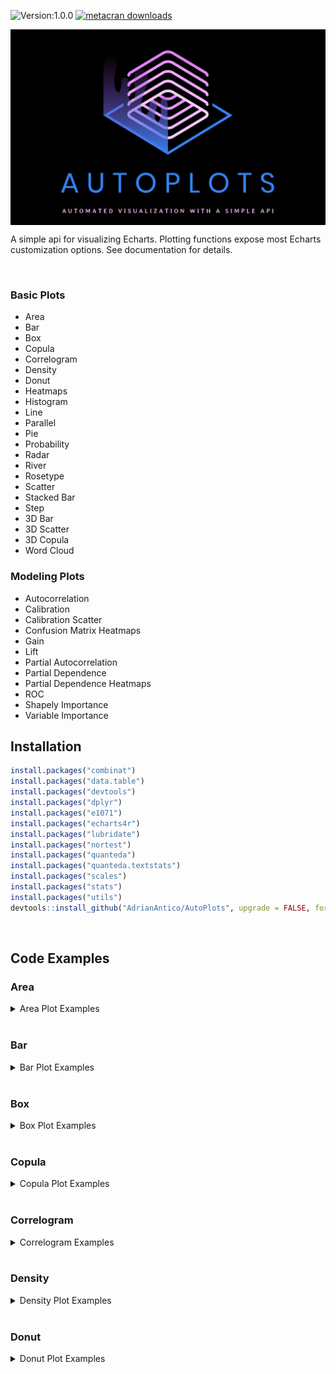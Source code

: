 ![Version:1.0.0](https://img.shields.io/static/v1?label=Version&message=1.0.0&color=blue&?style=plastic)
[![metacran downloads](https://cranlogs.r-pkg.org/badges/last-week/AutoPlots)](https://cran.r-project.org/package=AutoPlots)


<img src="https://raw.githubusercontent.com/AdrianAntico/AutoPlots/master/inst/Logo2.PNG" align="center" width="800" />

<br> 

A simple api for visualizing Echarts. Plotting functions expose most Echarts customization options. See documentation for details.

<br> 

### Basic Plots
- Area
- Bar
- Box
- Copula
- Correlogram
- Density
- Donut
- Heatmaps
- Histogram
- Line
- Parallel
- Pie
- Probability
- Radar
- River
- Rosetype
- Scatter
- Stacked Bar
- Step
- 3D Bar
- 3D Scatter
- 3D Copula
- Word Cloud

### Modeling Plots
- Autocorrelation
- Calibration
- Calibration Scatter
- Confusion Matrix Heatmaps
- Gain
- Lift
- Partial Autocorrelation
- Partial Dependence
- Partial Dependence Heatmaps
- ROC
- Shapely Importance
- Variable Importance



## Installation

```r
install.packages("combinat")
install.packages("data.table")
install.packages("devtools")
install.packages("dplyr")
install.packages("e1071")
install.packages("echarts4r")
install.packages("lubridate")
install.packages("nortest")
install.packages("quanteda")
install.packages("quanteda.textstats")
install.packages("scales")
install.packages("stats")
install.packages("utils")
devtools::install_github("AdrianAntico/AutoPlots", upgrade = FALSE, force = TRUE)
```

<br>

## Code Examples


### Area

<details><summary>Area Plot Examples</summary>

```r
# Create fake data
data <- AutoPlots::FakeDataGenerator(N = 1000)
data <- data[, .(
  IndepVar = mean(Independent_Variable8)
), by = c("DateTime")]

# Build plot
AutoPlots::Area(
  dt = data,
  XVar = "DateTime",
  YVar = "IndepVar",
  areaStyle.color = c("#80AAFF","#BDD5FF","#CFCFCF"),
  areaStyle.opacity = c(0.9,0.4,0.05),
  legend.show = FALSE)
```

<br>

<img src="https://raw.githubusercontent.com/AdrianAntico/AutoPlots/master/inst/AreaPlot.PNG" align="center" width="800" />

<br>
<br>

```r
# Create fake data
data <- AutoPlots::FakeDataGenerator(N = 1000)
data <- data[, .(
  IndepVar = mean(Independent_Variable8)
), by = c("DateTime", "Factor_1")]

# Build plot
ch <- as.character(sort(unique(data$Factor_1)))
plot_list <- lapply(ch, function(x) {
  AutoPlots::Area(
    dt = data[Factor_1 == x],
    XVar = "DateTime",
    YVar = "IndepVar",
    Height = "300px",
    title.text = paste0("Factor_1: ", x),
    areaStyle.color = c("#80AAFF","#BDD5FF","#CFCFCF"),
    areaStyle.opacity = c(0.9,0.4,0.05),
    legend.show = FALSE)
})

AutoPlots::display_plots_grid(
  plot_list,
  cols = 2
)
```

<br>

<img src="https://raw.githubusercontent.com/AdrianAntico/AutoPlots/master/inst/AreaPlot_grid.PNG" align="center" width="800" />

</details>

<br>


### Bar

<details><summary>Bar Plot Examples</summary>

```r
# Create fake data
data <- AutoPlots::FakeDataGenerator(N = 1000)
data <- data[, .(
  IndepVar = mean(Independent_Variable8)
), by = c("DateTime")]

# Build plot
AutoPlots::Bar(
  dt = data,
  XVar = "DateTime",
  YVar = "IndepVar",
  backgroundStyle.color = c("#80AAFF","#BDD5FF","#CFCFCF"),
  backgroundStyle.opacity = c(0.9,0.4,0.05),
  legend.show = FALSE)
```

<br>

<img src="https://raw.githubusercontent.com/AdrianAntico/AutoPlots/master/inst/BarPlot.PNG" align="center" width="800" />

<br>
<br>

```r
# Create fake data
data <- AutoPlots::FakeDataGenerator(N = 1000)
data <- data[, .(
  IndepVar = mean(Independent_Variable8)
), by = c("DateTime", "Factor_1")]

# Build plot
ch <- as.character(sort(unique(data$Factor_1)))
plot_list <- lapply(ch, function(x) {
  AutoPlots::Bar(
    dt = data[Factor_1 == x],
    XVar = "DateTime",
    YVar = "IndepVar",
    Height = "300px",
    title.text = paste0("Factor_1: ", x),
    backgroundStyle.color = c("#80AAFF","#BDD5FF","#CFCFCF"),
    backgroundStyle.opacity = c(0.9,0.4,0.05),
    legend.show = FALSE)
})

AutoPlots::display_plots_grid(
  plot_list,
  cols = 2
)

```

<br>

<img src="https://raw.githubusercontent.com/AdrianAntico/AutoPlots/master/inst/BarPlot_grid.PNG" align="center" width="800" />

<br>


</details>

<br>


### Box

<details><summary>Box Plot Examples</summary>

```r
# Create fake data
data <- AutoPlots::FakeDataGenerator(N = 1000)
data[1, Independent_Variable8 := 0.6]
data[2, Independent_Variable8 := 0.7]
data[3, Independent_Variable8 := 0.8]
data[4, Independent_Variable8 := 0.9]

# Build plot
AutoPlots::Box(
  dt = data,
  XVar = "Factor_1",
  YVar = "Independent_Variable8",
  yAxis.title = "IndepVar",
  itemStyle.color = c("red","#BDD5FF","blue"),
  itemStyle.opacity = c(0.9,0.4,0.05),
  legend.show = FALSE)
```

<br>

<img src="https://raw.githubusercontent.com/AdrianAntico/AutoPlots/master/inst/BoxPlot.PNG" align="center" width="800" />

<br>
<br>

```r
# Create fake data
data <- AutoPlots::FakeDataGenerator(N = 1000)
data[1, Independent_Variable8 := 0.6]
data[2, Independent_Variable8 := 0.7]
data[3, Independent_Variable8 := 0.8]
data[4, Independent_Variable8 := 0.9]

# Build plot
ch <- c("Factor_1", "Factor_2")
plot_list <- lapply(ch, function(x) {
  AutoPlots::Box(
    dt = data,
    XVar = x,
    YVar = "Independent_Variable8",
    Height = "300px",
    title.text = paste0("Factor_1: ", x),
    itemStyle.color = c("red","#BDD5FF","blue"),
    itemStyle.opacity = c(0.9,0.4,0.05),
    legend.show = FALSE)
})

AutoPlots::display_plots_grid(
  plot_list,
  cols = 1
)

```

<br>

<img src="https://raw.githubusercontent.com/AdrianAntico/AutoPlots/master/inst/BoxPlot_grid.PNG" align="center" width="800" />

<br>


</details>

<br>


### Copula

<details><summary>Copula Plot Examples</summary>

```r
# Create correlated data
n   <- 1000        # rows
p   <- 4           # number of variables
rho <- 0.8         # correlation between neighbors (AR(1))
mu  <- c(50, 100, 0, 10)     # means (length p)
sds <- c(10, 5, 3, 1)        # standard deviations (length p)
Sigma_cor <- outer(1:p, 1:p, \(i, j) rho^abs(i - j))   # AR(1) correlation matrix
L <- chol(Sigma_cor)                                   # Cholesky factor (upper-tri)
Z <- matrix(rnorm(n * p), nrow = n, ncol = p)          # iid N(0,1)
X_cor <- Z %*% L                                       # correlated, unit variance
X <- X_cor %*% diag(sds)                               # set std devs
X <- sweep(X, 2, mu, `+`)                              # set means
dt <- data.table::as.data.table(X)
data.table::setnames(dt, paste0("x", seq_len(p)))

# Build plot
p1 <- AutoPlots::Copula(
  dt = dt,
  XVar = "x1",
  YVar = "x2",
  legend.show = FALSE
)
```

<br>

<img src="https://raw.githubusercontent.com/AdrianAntico/AutoPlots/master/inst/CopulaPlot.PNG" align="center" width="800" />

<br>
<br>

```r
# Create correlated data
n   <- 1000        # rows
p   <- 4           # number of variables
rho <- 0.8         # correlation between neighbors (AR(1))
mu  <- c(50, 100, 0, 10)     # means (length p)
sds <- c(10, 5, 3, 1)        # standard deviations (length p)
Sigma_cor <- outer(1:p, 1:p, \(i, j) rho^abs(i - j))   # AR(1) correlation matrix
L <- chol(Sigma_cor)                                   # Cholesky factor (upper-tri)
Z <- matrix(rnorm(n * p), nrow = n, ncol = p)          # iid N(0,1)
X_cor <- Z %*% L                                       # correlated, unit variance
X <- X_cor %*% diag(sds)                               # set std devs
X <- sweep(X, 2, mu, `+`)                              # set means
dt <- data.table::as.data.table(X)
data.table::setnames(dt, paste0("x", seq_len(p)))

# Build plot
p1 <- AutoPlots::Copula(
  dt = dt,
  XVar = "x1",
  YVar = "x2",
  title.text = "x1 vs. x2",
  legend.show = FALSE
)

# Build plot
p2 <- AutoPlots::Copula(
  dt = dt,
  XVar = "x1",
  YVar = "x3",
  title.text = "x1 vs. x3",
  legend.show = FALSE
)

# Build plot
p3 <- AutoPlots::Copula(
  dt = dt,
  XVar = "x2",
  YVar = "x3",
  title.text = "x2 vs. x3",
  legend.show = FALSE
)

# Build plot
p4 <- AutoPlots::Copula(
  dt = dt,
  XVar = "x3",
  YVar = "x4",
  title.text = "x3 vs. x4",
  legend.show = FALSE
)

AutoPlots::display_plots_grid(
  list(p1,p2,p3,p4),
  cols = 2
)
```

<br>

<img src="https://raw.githubusercontent.com/AdrianAntico/AutoPlots/master/inst/CopulaPlot_grid.PNG" align="center" width="800" />

<br>


</details>

<br>



### Correlogram

<details><summary>Correlogram Examples</summary>

```r
n   <- 1000        # rows
p   <- 4           # number of variables
rho <- 0.8         # correlation between neighbors (AR(1))
mu  <- c(50, 100, 0, 10)     # means (length p)
sds <- c(10, 5, 3, 1)        # standard deviations (length p)
Sigma_cor <- outer(1:p, 1:p, \(i, j) rho^abs(i - j))   # AR(1) correlation matrix
L <- chol(Sigma_cor)                                   # Cholesky factor (upper-tri)
Z <- matrix(rnorm(n * p), nrow = n, ncol = p)          # iid N(0,1)
X_cor <- Z %*% L                                       # correlated, unit variance
X <- X_cor %*% diag(sds)                               # set std devs
X <- sweep(X, 2, mu, `+`)                              # set means
dt <- data.table::as.data.table(X)
data.table::setnames(dt, paste0("x", seq_len(p)))

# Build Plot
AutoPlots::CorrMatrix(
  dt = dt,
  PreAgg = FALSE,
  Method = "Spearman",
  CorrVars = c("x1","x2","x3","x4"),
  ShowLabels = T,
  title.text = "Spearman Correlation"
)
```

<br>

<img src="https://raw.githubusercontent.com/AdrianAntico/AutoPlots/master/inst/CorrelogramPlot.PNG" align="center" width="800" />

<br>
<br>

```r
n   <- 1000        # rows
p   <- 4           # number of variables
rho <- 0.8         # correlation between neighbors (AR(1))
mu  <- c(50, 100, 0, 10)     # means (length p)
sds <- c(10, 5, 3, 1)        # standard deviations (length p)
Sigma_cor <- outer(1:p, 1:p, \(i, j) rho^abs(i - j))   # AR(1) correlation matrix
L <- chol(Sigma_cor)                                   # Cholesky factor (upper-tri)
Z <- matrix(rnorm(n * p), nrow = n, ncol = p)          # iid N(0,1)
X_cor <- Z %*% L                                       # correlated, unit variance
X <- X_cor %*% diag(sds)                               # set std devs
X <- sweep(X, 2, mu, `+`)                              # set means
dt <- data.table::as.data.table(X)
data.table::setnames(dt, paste0("x", seq_len(p)))

# Build Plot
p1 <- AutoPlots::CorrMatrix(
  dt = dt,
  PreAgg = FALSE,
  Method = "Spearman",
  CorrVars = c("x1","x2","x3","x4"),
  ShowLabels = T,
  title.text = "Spearman Correlation"
)

p2 <- AutoPlots::CorrMatrix(
  dt = dt,
  PreAgg = FALSE,
  Method = "Pearson",
  CorrVars = c("x1","x2","x3","x4"),
  ShowLabels = T,
  title.text = "Pearson Correlation"
)

p3 <- AutoPlots::CorrMatrix(
  dt = dt,
  PreAgg = FALSE,
  Method = "Kendall",
  CorrVars = c("x1","x2","x3","x4"),
  ShowLabels = T,
  title.text = "Kendall's Tau Correlation"
)

AutoPlots::display_plots_grid(
  list(p1,p2,p3),
  cols = 2
)
```

<br>

<img src="https://raw.githubusercontent.com/AdrianAntico/AutoPlots/master/inst/CorrelogramPlot_grid.PNG" align="center" width="800" />

<br>


</details>

<br>



### Density

<details><summary>Density Plot Examples</summary>

```r
# Create fake data
data <- data.table::data.table(IndepVar = rnorm(1000, mean = 0, sd = 1))

# Build plot
AutoPlots::Density(
  dt = data,
  XVar = "IndepVar",
  areaStyle.color = c("#697AFF","#A1ADFF","#D9DEFF"),
  areaStyle.opacity = c(0.9,0.4,0.05),
  legend.show = FALSE
)
```

<br>

<img src="https://raw.githubusercontent.com/AdrianAntico/AutoPlots/master/inst/Density.PNG" align="center" width="800" />

<br>
<br>

```r
# Create fake data
data <- data.table::data.table(IndepVar = rnorm(1000, mean = 5, sd = 2))
data[, IndepVar2 := rnorm(1000, mean = 10, sd = 5)]
data[, IndepVar3 := rnorm(1000, mean = 10, sd = 15)]
data[, IndepVar4 := rnorm(1000, mean = 10, sd = 20)]

# Build Plots
p1 <- AutoPlots::Density(
  dt = data,
  XVar = "IndepVar",
  title.text = "IndepVar",
  areaStyle.color = c("#697AFF","#A1ADFF","#D9DEFF"),
  areaStyle.opacity = c(0.9,0.4,0.05),
  legend.show = FALSE
)

p2 <- AutoPlots::Density(
  dt = data,
  XVar = "IndepVar2",
  title.text = "IndepVar2",
  areaStyle.color = c("#697AFF","#A1ADFF","#D9DEFF"),
  areaStyle.opacity = c(0.9,0.4,0.05),
  legend.show = FALSE
)

p3 <- AutoPlots::Density(
  dt = data,
  XVar = "IndepVar3",
  title.text = "IndepVar3",
  areaStyle.color = c("#697AFF","#A1ADFF","#D9DEFF"),
  areaStyle.opacity = c(0.9,0.4,0.05),
  legend.show = FALSE
)

p4 <- AutoPlots::Density(
  dt = data,
  XVar = "IndepVar4",
  title.text = "IndepVar4",
  areaStyle.color = c("#697AFF","#A1ADFF","#D9DEFF"),
  areaStyle.opacity = c(0.9,0.4,0.05),
  legend.show = FALSE
)

AutoPlots::display_plots_grid(
  list(p1,p2,p3,p4),
  cols = 2
)
```

<br>

<img src="https://raw.githubusercontent.com/AdrianAntico/AutoPlots/master/inst/Density_grid.PNG" align="center" width="800" />

<br>


</details>

<br>


### Donut

<details><summary>Donut Plot Examples</summary>

```r
# Create fake data
data <- AutoPlots::FakeDataGenerator(N = 1000)
data <- data[, .(
  IndepVar = round(mean(Independent_Variable8), 3)
), by = c("Factor_1")]

# Build Plot
AutoPlots::Donut(
  dt = data,
  XVar = "Factor_1",
  YVar = "IndepVar",
  ShowLabels = T)
```

<br>

<img src="https://raw.githubusercontent.com/AdrianAntico/AutoPlots/master/inst/DonutPlot.PNG" align="center" width="800" />

<br>
<br>

```r
# Create fake data
data <- AutoPlots::FakeDataGenerator(N = 1000)
dt1 <- data[, .(
  IndepVar = round(mean(Independent_Variable8), 3)
), by = c("Factor_1")]
dt2 <- data[, .(
  IndepVar = round(mean(Independent_Variable8), 3)
), by = c("Factor_2")]

# Build Plots
p1 <- AutoPlots::Donut(
  dt = dt1,
  XVar = "Factor_1",
  YVar = "IndepVar",
  title.text = "Factor_1",
  ShowLabels = T)

p2 <- AutoPlots::Donut(
  dt = dt2,
  XVar = "Factor_2",
  YVar = "IndepVar",
  title.text = "Factor_2",
  ShowLabels = T)

AutoPlots::display_plots_grid(
  list(p1, p2),
  cols = 1
)
```

<br>

<img src="https://raw.githubusercontent.com/AdrianAntico/AutoPlots/master/inst/DonutPlot_grid.PNG" align="center" width="800" />

<br>


</details>

<br>





